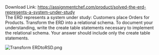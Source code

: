 Download Link: https://assignmentchef.com/product/solved-the-erd-represents-a-system-under-study
<br>
The ERD represents a system under study: Customers place Orders for Products. Transform the ERD into a relational schema. To document your understanding, write the create table statements necessary to implement the relational schema. Your answer should include only the create table statements.




<img decoding="async" src="https://www.coursehero.com/qa/attachment/2601636/" alt="Transform ERDtoRSD.png">